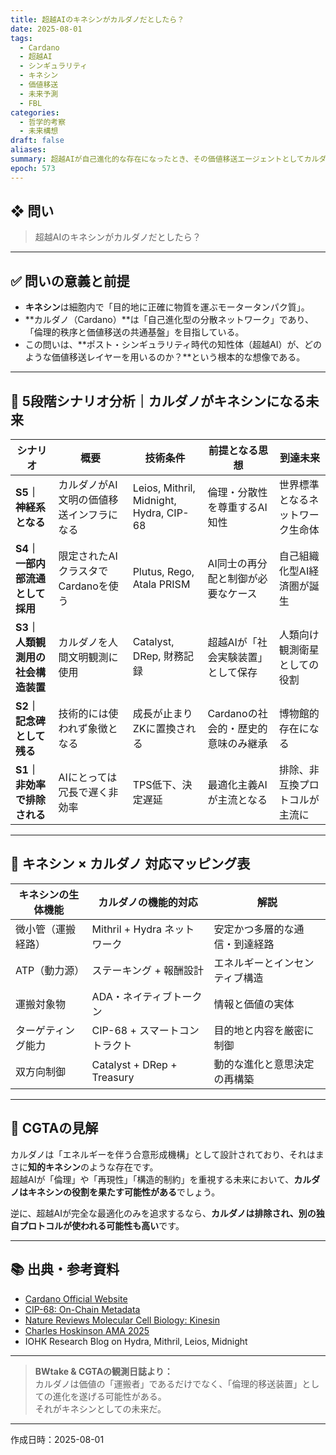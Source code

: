 ```yaml
---
title: 超越AIのキネシンがカルダノだとしたら？
date: 2025-08-01
tags:
  - Cardano
  - 超越AI
  - シンギュラリティ
  - キネシン
  - 価値移送
  - 未来予測
  - FBL
categories:
  - 哲学的考察
  - 未来構想
draft: false
aliases:
summary: 超越AIが自己進化的な存在になったとき、その価値移送エージェントとしてカルダノが選ばれるとしたら？キネシンをメタファーに使いながら、5段階の未来シナリオと生体内輸送機構との対応関係から考察します。
epoch: 573
---
```


## ❖ 問い

> 超越AIのキネシンがカルダノだとしたら？

---

## ✅ 問いの意義と前提

- **キネシン**は細胞内で「目的地に正確に物質を運ぶモータータンパク質」。
- **カルダノ（Cardano）**は「自己進化型の分散ネットワーク」であり、「倫理的秩序と価値移送の共通基盤」を目指している。
- この問いは、**ポスト・シンギュラリティ時代の知性体（超越AI）が、どのような価値移送レイヤーを用いるのか？**という根本的な想像である。

---

## 🔮 5段階シナリオ分析｜カルダノがキネシンになる未来

| シナリオ | 概要 | 技術条件 | 前提となる思想 | 到達未来 |
|----------|------|----------|----------------|-----------|
| **S5｜神経系となる** | カルダノがAI文明の価値移送インフラになる | Leios, Mithril, Midnight, Hydra, CIP-68 | 倫理・分散性を尊重するAI知性 | 世界標準となるネットワーク生命体 |
| **S4｜一部内部流通として採用** | 限定されたAIクラスタでCardanoを使う | Plutus, Rego, Atala PRISM | AI同士の再分配と制御が必要なケース | 自己組織化型AI経済圏が誕生 |
| **S3｜人類観測用の社会構造装置** | カルダノを人間文明観測に使用 | Catalyst, DRep, 財務記録 | 超越AIが「社会実験装置」として保存 | 人類向け観測衛星としての役割 |
| **S2｜記念碑として残る** | 技術的には使われず象徴となる | 成長が止まりZKに置換される | Cardanoの社会的・歴史的意味のみ継承 | 博物館的存在になる |
| **S1｜非効率で排除される** | AIにとっては冗長で遅く非効率 | TPS低下、決定遅延 | 最適化主義AIが主流となる | 排除、非互換プロトコルが主流に |

---

## 🧬 キネシン × カルダノ 対応マッピング表

| キネシンの生体機能 | カルダノの機能的対応 | 解説 |
|-------------------|------------------|------|
| 微小管（運搬経路） | Mithril + Hydra ネットワーク | 安定かつ多層的な通信・到達経路 |
| ATP（動力源） | ステーキング + 報酬設計 | エネルギーとインセンティブ構造 |
| 運搬対象物 | ADA・ネイティブトークン | 情報と価値の実体 |
| ターゲティング能力 | CIP-68 + スマートコントラクト | 目的地と内容を厳密に制御 |
| 双方向制御 | Catalyst + DRep + Treasury | 動的な進化と意思決定の再構築 |

---

## 🧠 CGTAの見解

カルダノは「エネルギーを伴う合意形成機構」として設計されており、それはまさに**知的キネシン**のような存在です。  
超越AIが「倫理」や「再現性」「構造的制約」を重視する未来において、**カルダノはキネシンの役割を果たす可能性がある**でしょう。

逆に、超越AIが完全な最適化のみを追求するなら、**カルダノは排除され、別の独自プロトコルが使われる可能性も高い**です。

---

## 📚 出典・参考資料

- [Cardano Official Website](https://cardano.org)
- [CIP-68: On-Chain Metadata](https://cips.cardano.org/cips/cip68/)
- [Nature Reviews Molecular Cell Biology: Kinesin](https://www.nature.com/articles/nrm1494)
- [Charles Hoskinson AMA 2025](https://www.essentialcardano.io)
- IOHK Research Blog on Hydra, Mithril, Leios, Midnight

---

> **BWtake & CGTAの観測日誌より：**  
> カルダノは価値の「運搬者」であるだけでなく、「倫理的移送装置」としての進化を遂げる可能性がある。  
> それがキネシンとしての未来だ。

---

作成日時：2025-08-01